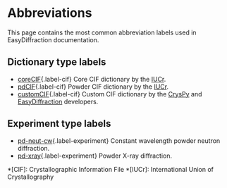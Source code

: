 [1]: https://www.iucr.org/resources/cif/dictionaries/cif_core
[2]: https://www.iucr.org/__data/iucr/cifdic_html/1/cif_pd.dic/index.html

# Abbreviations

This page contains the most common abbreviation labels used in EasyDiffraction documentation.

## Dictionary type labels

* [coreCIF][1]{.label-cif} Core CIF dictionary by the [IUCr](https://www.iucr.org).
* [pdCIF][2]{.label-cif} Powder CIF dictionary by the [IUCr](https://www.iucr.org).
* [customCIF](#){.label-cif} Custom CIF dictionary by the [CrysPy](https://github.com/ikibalin/cryspy) and [EasyDiffraction](https://easydiffraction.org) developers.

## Experiment type labels

* [pd-neut-cw](1){.label-experiment} Constant wavelength powder neutron diffraction.
* [pd-xray](#){.label-experiment} Powder X-ray diffraction.

<!-- Abbreviations -->

*[CIF]: Crystallographic Information File
*[IUCr]: International Union of Crystallography
